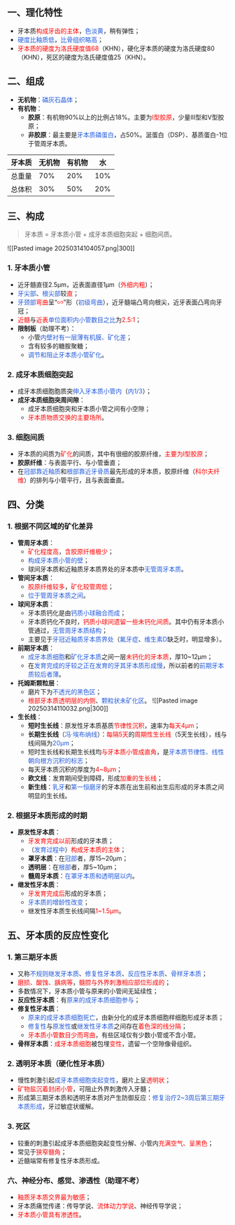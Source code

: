 ## 一、理化特性
* 牙本质<font color="#ff0000">构成牙齿的主体</font>，<font color="#245bdb">色淡黄</font>，稍有弹性；
* <font color="#245bdb">硬度比釉质低</font>，<font color="#245bdb">比骨组织略高</font>；
* <font color="#ff0000">牙本质的硬度为洛氏硬度值68</font>（KHN），硬化牙本质的硬度为洛氏硬度80（KHN），死区的硬度为洛氏硬度值25（KHN）。

## 二、组成
* **无机物**：<font color="#245bdb">磷灰石晶体</font>；
* **有机物**：
	* **胶原**：有机物90%以上的比例占18%。主要为<font color="#ff0000">I型胶原</font>，少量Ⅲ型和V型胶原；
	* **非胶原**：最主要是<font color="#245bdb">牙本质磷蛋白</font>，占50%。涎蛋白（DSP）、基质蛋白-1位于管周牙本质。

| 牙本质 | 无机物 | 有机物 | 水   |
| --- | --- | --- | --- |
| 总重量 | 70% | 20% | 10% |
| 总体积 | 30% | 50% | 20% |

## 三、构成
> 牙本质 = 牙本质小管 + 成牙本质细胞突起 + 细胞间质。

![[Pasted image 20250314104057.png|300]]
### 1. 牙本质小管
* 近牙髓直径2.5μm，近表面直径1μm（<font color="#ff0000">外细内粗</font>）；
* <font color="#245bdb">牙尖部</font>、<font color="#245bdb">根尖部</font>较<font color="#ff0000">直</font>；
* <font color="#245bdb">牙颈部</font><font color="#ff0000">弯曲</font>呈“<font color="#ff0000">∽</font>”形（<font color="#245bdb">初级弯曲</font>），近牙髓端凸弯向根尖，近牙表面凸弯向牙冠；
* <font color="#ff0000">近髓</font>与<font color="#ff0000">近表</font><font color="#245bdb">单位面积内小管数目之比</font>为<font color="#ff0000">2.5:1</font>；
* **限制板**（助理不考）：
	* 小管<font color="#245bdb">内壁衬有一层薄有机膜、矿化差</font>；
	* 含有较多的糖胺聚糖；
	* <font color="#245bdb">调节和阻止牙本质小管矿化</font>。
### 2. 成牙本质细胞突起
* 成牙本质细胞胞质突<font color="#245bdb">伸入牙本质小管内</font>（<font color="#245bdb">内1/3</font>）；
* **成牙本质细胞突周间隙**：
	* 成牙本质细胞突和牙本质小管之间有小空隙；
	* <font color="#ff0000">牙本质物质交换的主要场所</font>。
### 3. 细胞间质 
* 牙本质的间质为<font color="#ff0000">矿化</font>的间质，其中有很细的胶原纤维，<font color="#ff0000">主要为I型胶原</font>；
* **胶原纤维**：与表面平行、与小管垂直；
* 在<font color="#245bdb">冠部靠近釉质</font>和<font color="#245bdb">根部靠近牙骨质</font>最先形成的牙本质，胶原纤维（<font color="#ff0000">科尔夫纤维</font>）的排列与小管平行，且与表面垂直。

## 四、分类
### 1. 根据不同区域的矿化差异
* **管周牙本质**：
	* <font color="#ff0000">矿化程度高</font>，<font color="#ff0000">含胶原纤维极少</font>；
	* <font color="#245bdb">构成牙本质小管的壁</font>；
	* 球间牙本质和近釉质牙本质界处的牙本质中<font color="#245bdb">无管周牙本质</font>。
* **管间牙本质**：
	* <font color="#ff0000">胶原纤维较多</font>，<font color="#ff0000">矿化较管周低</font>；
	* <font color="#245bdb">位于管周牙本质之间</font>。
* **球间牙本质**：
	* 牙本质钙化是由<font color="#245bdb">钙质小球融合而成</font>；
	* 牙本质钙化不良时，<font color="#ff0000">钙质小球间遗留一些未钙化间质</font>。其中仍有牙本质小管通过，<font color="#245bdb">无管周牙本质结构</font>；
	* 主要见于<font color="#245bdb">牙冠近釉质牙本质界处</font>（<font color="#245bdb">氟牙症</font>、<font color="#245bdb">维生素D</font>缺乏时，明显增多）。
* **前期牙本质**：
	* <font color="#245bdb">成牙本质细胞</font>和<font color="#245bdb">矿化牙本质</font>之间一层<font color="#ff0000">未钙化的牙本质</font>，厚10~12μm；
	* 在<font color="#245bdb">发育完成的牙较之正在发育的牙其牙本质形成慢</font>，所以前者的<font color="#245bdb">前期牙本质较后者薄</font>。
* **托姆斯颗粒层**：
	* 磨片下为<font color="#245bdb">不透光的黑色区</font>；
	* <font color="#ff0000">根部牙本质透明层的内侧</font>、<font color="#245bdb">颗粒状未矿化区</font>。
![[Pasted image 20250314110032.png|300]]
* **生长线**：
	* **短时生长线**：原发性牙本质基质<font color="#ff0000">节律性沉积</font>，速率为<font color="#ff0000">每天4μm</font>；
	* **长期生长线**（<font color="#245bdb">冯·埃布纳线</font>）：<font color="#ff0000">每隔5天</font>的<font color="#ff0000">周期性生长线</font>（5天生长线），线与线间隔为<font color="#245bdb">20μm</font>；
	* 短时生长线和长期生长线均<font color="#ff0000">与牙本质小管成直角</font>，是<font color="#245bdb">牙本质节律性、线性朝向根方沉积的标志</font>；
	* 每天牙本质沉积的厚度为<font color="#ff0000">4~8μm</font>；
	* **欧文线**：发育期间受到障碍，形成<font color="#ff0000">加重的生长线</font>；
	* **新生线**：<font color="#245bdb">乳牙</font>和<font color="#245bdb">第一恒磨牙</font>的牙本质在出生前和出生后形成的牙本质之间明显的生长线。
### 2. 根据牙本质形成的时期
* **原发性牙本质**：
	* <font color="#ff0000">牙发育完成以前</font>形成的牙本质；
	* （<font color="#245bdb">发育过程中</font>）<font color="#ff0000">构成牙本质的主体</font>；
	* **罩牙本质**：在<font color="#245bdb">冠部</font>者，厚15~20μm；
	* **透明层**：在<font color="#245bdb">根部</font>者，厚5~10μm；
	* **髓周牙本质**：<font color="#245bdb">在罩牙本质和透明层以内</font>。
* **继发性牙本质**：
	* <font color="#ff0000">牙发育完成后</font>形成的牙本质；
	* <font color="#245bdb">牙本质的增龄性改变</font>；
	* 继发性牙本质生长线间隔<font color="#ff0000">1~1.5μm</font>。

## 五、牙本质的反应性变化
### 1. 第三期牙本质
* 又称<font color="#245bdb">不规则继发牙本质</font>、<font color="#245bdb">修复性牙本质</font>、<font color="#245bdb">反应性牙本质</font>、<font color="#245bdb">骨样牙本质</font>；
* <font color="#ff0000">磨损、酸蚀、龋病等</font>，<font color="#ff0000">髓腔与外界刺激相应部位形成的</font>；
* 多数情况下，牙本质小管与原来的小管间无延续性；
* **反应性牙本质**：有<font color="#245bdb">原来的成牙本质细胞参与</font>；
* **修复性牙本质**：
	* <font color="#245bdb">原来的成牙本质细胞死亡</font>，由新分化的成牙本质细胞样细胞形成牙本质；
	* <font color="#245bdb">修复性</font>与<font color="#245bdb">原发性</font>或<font color="#245bdb">继发性牙本质</font>之间存在<font color="#ff0000">着色深的线分隔</font>；
	* <font color="#ff0000">牙本质小管数目少而弯曲</font>，有些区域仅有少数小管或不含小管。
* **骨样牙本质**：<font color="#ff0000">成牙本质细胞</font>被包埋<font color="#ff0000">变性</font>，遗留一个空隙像骨组织。
### 2. 透明牙本质（硬化性牙本质）
* 慢性刺激引起<font color="#245bdb">成牙本质细胞突起变性</font>，磨片上呈<font color="#ff0000">透明状</font>；
* <font color="#ff0000">矿物盐沉着封闭小管</font>，可阻止外界刺激传入牙髓；
* 形成第三期牙本质和透明牙本质对产生防御反应：<font color="#245bdb">修复治疗2~3周后第三期牙本质形成</font>，牙过敏症状缓解。
### 3. 死区
* 较重的刺激引起成牙本质细胞突起变性分解、小管内<font color="#ff0000">充满空气、呈黑色</font>；
* 常见于<font color="#ff0000">狭窄髓角</font>；
* 近髓端常有修复性牙本质形成。

### 六、神经分布、感觉、渗透性（助理不考）
* <font color="#ff0000">釉质牙本质交界最为敏感</font>；
* 牙本质痛觉传递：传导学说、<font color="#ff0000">流体动力学说</font>、神经传导学说；
* <font color="#ff0000">牙本质小管具有渗透性</font>。

